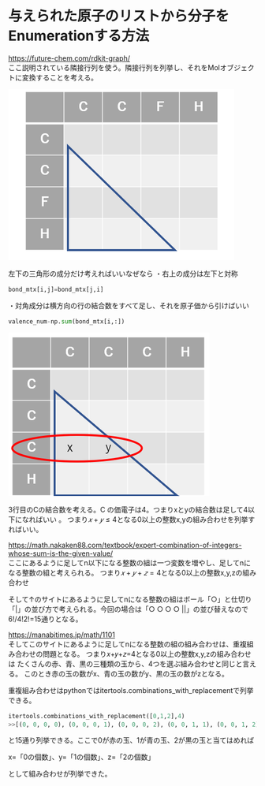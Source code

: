 # 与えられた原子のリストから分子をEnumerationする方法

https://future-chem.com/rdkit-graph/  
ここ説明されている隣接行列を使う。隣接行列を列挙し、それをMolオブジェクトに変換することを考える。

![](01AdjacencyMtx.png)

左下の三角形の成分だけ考えればいいなぜなら
・右上の成分は左下と対称

```python
bond_mtx[i,j]=bond_mtx[j,i]
```

・対角成分は横方向の行の結合数をすべて足し、それを原子価から引けばいい

```python
valence_num-np.sum(bond_mtx[i,:])
```

![](02Row.png)

3行目のCの結合数を考える。C の価電子は4。つまりxとyの結合数は足して4以下になればいい 。
つまり$𝑥+𝑦\le4$となる0以上の整数x,yの組み合わせを列挙すればいい。

https://math.nakaken88.com/textbook/expert-combination-of-integers-whose-sum-is-the-given-value/  
ここにあるように足してn以下になる整数の組は一つ変数を増やし、足してnになる整数の組と考えられる。
つまり$𝑥+𝑦+𝑧=4$となる0以上の整数x,y,zの組み合わせ

そして↑のサイトにあるように足してnになる整数の組はボール「○」と仕切り「|」の並び方で考えられる。今回の場合は「○ ○ ○ ○ ||」の並び替えなので$6!/4!2!$=15通りとなる。


https://manabitimes.jp/math/1101  
そしてこのサイトにあるように足してnになる整数の組の組み合わせは、重複組み合わせの問題となる。
つまり𝑥+𝑦+𝑧=4となる0以上の整数x,y,zの組み合わせは
たくさんの赤、青、黒の三種類の玉から、4つを選ぶ組み合わせと同じと言える。
このとき赤の玉の数がx、青の玉の数がy、黒の玉の数がzとなる。

重複組み合わせはpythonではitertools.combinations_with_replacementで列挙できる。
```python
itertools.combinations_with_replacement([0,1,2],4)  
>>[(0, 0, 0, 0), (0, 0, 0, 1), (0, 0, 0, 2), (0, 0, 1, 1), (0, 0, 1, 2), (0, 0, 2, 2), (0, 1, 1, 1), (0, 1, 1, 2), (0, 1, 2, 2), (0, 2, 2, 2), (1, 1, 1, 1), (1, 1, 1, 2), (1, 1, 2, 2), (1, 2, 2, 2), (2, 2, 2, 2)]
```
と15通り列挙できる。ここで0が赤の玉、1が青の玉、2が黒の玉と当てはめれば  

x=「0の個数」、y=「1の個数」、z=「2の個数」  

として組み合わせが列挙できた。
